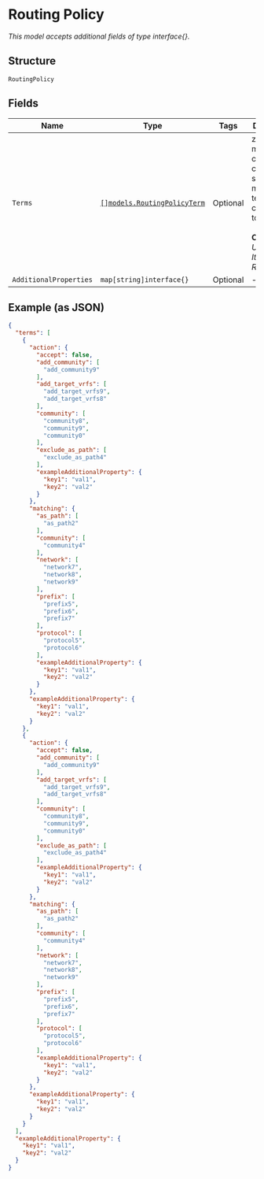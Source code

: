 
# Routing Policy

*This model accepts additional fields of type interface{}.*

## Structure

`RoutingPolicy`

## Fields

| Name | Type | Tags | Description |
|  --- | --- | --- | --- |
| `Terms` | [`[]models.RoutingPolicyTerm`](../../doc/models/routing-policy-term.md) | Optional | zero or more criteria/filter can be specified to match the term, all criteria have to be met<br><br>**Constraints**: *Unique Items Required* |
| `AdditionalProperties` | `map[string]interface{}` | Optional | - |

## Example (as JSON)

```json
{
  "terms": [
    {
      "action": {
        "accept": false,
        "add_community": [
          "add_community9"
        ],
        "add_target_vrfs": [
          "add_target_vrfs9",
          "add_target_vrfs8"
        ],
        "community": [
          "community8",
          "community9",
          "community0"
        ],
        "exclude_as_path": [
          "exclude_as_path4"
        ],
        "exampleAdditionalProperty": {
          "key1": "val1",
          "key2": "val2"
        }
      },
      "matching": {
        "as_path": [
          "as_path2"
        ],
        "community": [
          "community4"
        ],
        "network": [
          "network7",
          "network8",
          "network9"
        ],
        "prefix": [
          "prefix5",
          "prefix6",
          "prefix7"
        ],
        "protocol": [
          "protocol5",
          "protocol6"
        ],
        "exampleAdditionalProperty": {
          "key1": "val1",
          "key2": "val2"
        }
      },
      "exampleAdditionalProperty": {
        "key1": "val1",
        "key2": "val2"
      }
    },
    {
      "action": {
        "accept": false,
        "add_community": [
          "add_community9"
        ],
        "add_target_vrfs": [
          "add_target_vrfs9",
          "add_target_vrfs8"
        ],
        "community": [
          "community8",
          "community9",
          "community0"
        ],
        "exclude_as_path": [
          "exclude_as_path4"
        ],
        "exampleAdditionalProperty": {
          "key1": "val1",
          "key2": "val2"
        }
      },
      "matching": {
        "as_path": [
          "as_path2"
        ],
        "community": [
          "community4"
        ],
        "network": [
          "network7",
          "network8",
          "network9"
        ],
        "prefix": [
          "prefix5",
          "prefix6",
          "prefix7"
        ],
        "protocol": [
          "protocol5",
          "protocol6"
        ],
        "exampleAdditionalProperty": {
          "key1": "val1",
          "key2": "val2"
        }
      },
      "exampleAdditionalProperty": {
        "key1": "val1",
        "key2": "val2"
      }
    }
  ],
  "exampleAdditionalProperty": {
    "key1": "val1",
    "key2": "val2"
  }
}
```

